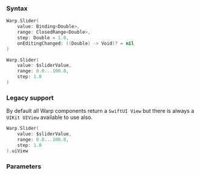 ### Syntax

```swift example
Warp.Slider(
    value: Binding<Double>,
    range: ClosedRange<Double>,
    step: Double = 1.0,
    onEditingChanged: ((Double) -> Void)? = nil
)
```

```swift example
Warp.Slider(
    value: $sliderValue,
    range: 0.0...100.0,
    step: 1.0
)
```

### Legacy support

By default all Warp components return a `SwiftUI View` but there is always a `UIKit UIView` available to use also.

```swift example
Warp.Slider(
    value: $sliderValue,
    range: 0.0...100.0,
    step: 1.0
).uiView
```

### Parameters

<api-table type=iOS component="Slider" />